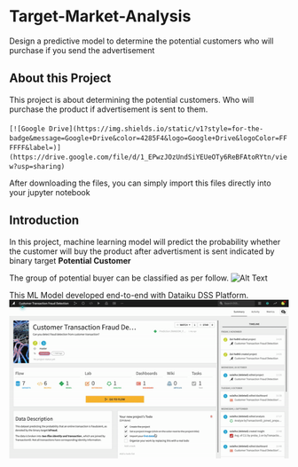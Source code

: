 # Target-Market-Analysis
 Design a predictive model to determine the potential customers who will purchase if you send the advertisement
 
## About this Project
 This project is about determining the potential customers. Who will purchase the product if advertisement is sent to them.
<br/>
<br/>
`[![Google Drive](https://img.shields.io/static/v1?style=for-the-badge&message=Google+Drive&color=4285F4&logo=Google+Drive&logoColor=FFFFFF&label=)](https://drive.google.com/file/d/1_EPwzJOzUndSiYEUeOTy6ReBFAtoRYtn/view?usp=sharing)`

After downloading the files, you can simply import this files directly into your jupyter notebook


## Introduction
In this project, machine learning model will predict the probability whether the customer will buy the product after advertisment is sent indicated by binary target **Potential Customer**

The group of potential buyer can be classified as per follow.
![Alt Text](https://github.com/HaziqRai/Target-Market-Analysis/blob/main/images/workflow.png)

This ML Model developed end-to-end with Dataiku DSS Platform.
![Alt Text](https://github.com/sulaihasubi/customer-trasanction-fraud-detection/blob/main/images/transaction.gif)
